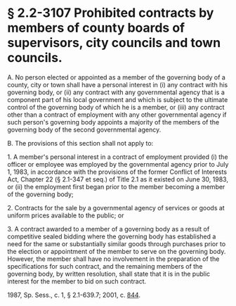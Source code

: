 # § 2.2-3107 Prohibited contracts by members of county boards of supervisors, city councils and town councils.

<p>A. No person elected or appointed as a member of the governing body of a county, city or town shall have a personal interest in (i) any contract with his governing body, or (ii) any contract with any governmental agency that is a component part of his local government and which is subject to the ultimate control of the governing body of which he is a member, or (iii) any contract other than a contract of employment with any other governmental agency if such person's governing body appoints a majority of the members of the governing body of the second governmental agency.</p><p>B. The provisions of this section shall not apply to:</p><p>1. A member's personal interest in a contract of employment provided (i) the officer or employee was employed by the governmental agency prior to July 1, 1983, in accordance with the provisions of the former Conflict of Interests Act, Chapter 22 (§ 2.1-347 et seq.) of Title 2.1 as it existed on June 30, 1983, or (ii) the employment first began prior to the member becoming a member of the governing body;</p><p>2. Contracts for the sale by a governmental agency of services or goods at uniform prices available to the public; or</p><p>3. A contract awarded to a member of a governing body as a result of competitive sealed bidding where the governing body has established a need for the same or substantially similar goods through purchases prior to the election or appointment of the member to serve on the governing body. However, the member shall have no involvement in the preparation of the specifications for such contract, and the remaining members of the governing body, by written resolution, shall state that it is in the public interest for the member to bid on such contract.</p><p>1987, Sp. Sess., c. 1, § 2.1-639.7; 2001, c. <a href='http://lis.virginia.gov/cgi-bin/legp604.exe?011+ful+CHAP0844'>844</a>.</p>